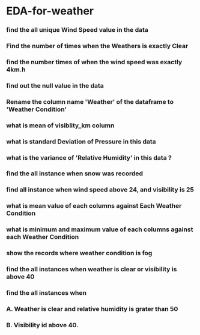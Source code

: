 # EDA-for-weather
### find the all unique Wind Speed value in the data
### Find the number of times when the Weathers is exactly Clear
### find the number times of when the wind speed was exactly 4km.h
### find out the null value in the data
### Rename the column name 'Weather' of the dataframe to 'Weather Condition'
### what is mean of visiblity_km column
### what is standard Deviation of Pressure in this data
### what is the variance of 'Relative Humidity' in this data ?
### find the all instance when snow was recorded
### find all instance when wind speed above 24, and visibility is 25
### what is mean value of each columns against Each Weather Condition
### what is minimum and maximum value of each columns against each Weather Condition
### show the records where weather condition is fog
### find the all instances when weather is clear or visibility is above 40
### find the all instances when
### A. Weather is clear and relative humidity is grater than 50
### B. Visibility id above 40.

